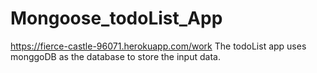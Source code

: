 # Mongoose_todoList_App

https://fierce-castle-96071.herokuapp.com/work
The todoList app uses monggoDB as the database to store the input data. 

